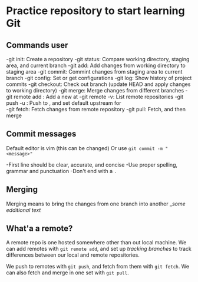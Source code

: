 # Practice repository to start learning Git

##  Commands user

-git init: Create a repository
-git status: Compare working directory, staging area, and current branch
-git add: Add changes from working directory to staging area
-git commit: Commint changes from staging area to current branch
-git config: Set or get configurations
-git log: Show history of project commits
-git checkout: Check out branch (update HEAD and apply changes to working directory)
-git merge: Merge changes from different branches
-git remote add <remote> <url>: Add a new <remote> at <url>
-git remote -v: List remote repositories
-git push -u <remote> <branch>: Push <branch> to <remote>, and set default upstream for <branch>  
-git fetch: Fetch changes from remote repository
-git pull: Fetch, and then merge

## Commit messages
Default editor is vim (this can be changed)
Or use `git commit -m "<message>"`

-First line should be clear, accurate, and concise
-Use proper spelling, grammar and punctuation
-Don't end with a `.`

## Merging

Merging means to bring the changes from one branch into another
__some edditional text_

## What'a a remote?

A remote repo is one hosted somewhere other than out local machine. 
We can add remotes with `git remote add`, and set up *tracking branches*
to track differences between our local and remote repositories.

We push to remotes with `git push`, and fetch from them with `git fetch`.
We can also fetch and merge in one set with `git pull`.


